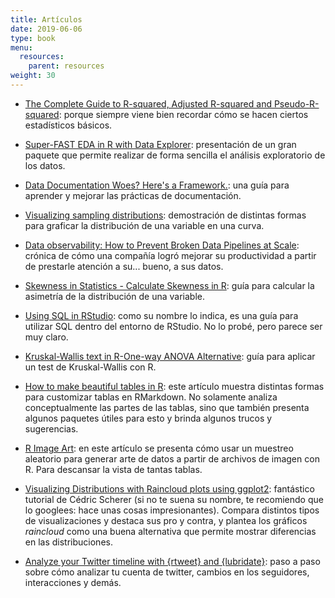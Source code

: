```yaml
---
title: Artículos
date: 2019-06-06
type: book
menu:
  resources:
    parent: resources
weight: 30
---
```


-   [The Complete Guide to R-squared, Adjusted R-squared and Pseudo-R-squared](https://towardsdatascience.com/the-complete-guide-to-r-squared-adjusted-r-squared-and-pseudo-r-squared-4136650fc06c): porque siempre viene bien recordar cómo se hacen ciertos estadísticos básicos.

-   [Super-FAST EDA in R with Data Explorer](https://www.r-bloggers.com/2021/03/super-fast-eda-in-r-with-dataexplorer/): presentación de un gran paquete que permite realizar de forma sencilla el análisis exploratorio de los datos.

-   [Data Documentation Woes? Here's a Framework.](https://towardsdatascience.com/data-documentation-woes-heres-a-framework-6aba8f20626c): una guía para aprender y mejorar las prácticas de documentación.

-   [Visualizing sampling distributions](https://ggplot2tor.com/tutorials/sampling_distributions): demostración de distintas formas para graficar la distribución de una variable en una curva.

-   [Data observability: How to Prevent Broken Data Pipelines at Scale](https://towardsdatascience.com/data-observability-how-to-increase-trust-in-data-at-scale-105aa928eabe): crónica de cómo una compañía logró mejorar su productividad a partir de prestarle atención a su... bueno, a sus datos.

-   [Skewness in Statistics - Calculate Skewness in R](https://www.r-bloggers.com/2021/06/skewness-in-statistics-calculate-skewness-in-r/): guía para calcular la asimetría de la distribución de una variable.

-   [Using SQL in RStudio](https://irene.rbind.io/post/using-sql-in-rstudio/): como su nombre lo indica, es una guía para utilizar SQL dentro del entorno de RStudio. No lo probé, pero parece ser muy claro. 

-   [Kruskal-Wallis text in R-One-way ANOVA Alternative](https://www.r-bloggers.com/2021/06/kruskal-wallis-test-in-r-one-way-anova-alternative/): guía para aplicar un test de Kruskal-Wallis con R.

-   [How to make beautiful tables in R](https://rfortherestofus.com/2019/11/how-to-make-beautiful-tables-in-r/): este artículo muestra distintas formas para customizar tablas en RMarkdown. No solamente analiza conceptualmente las partes de las tablas, sino que también presenta algunos paquetes útiles para esto y brinda algunos trucos y sugerencias.

-   [R Image Art](http://mfviz.com/r-image-art/): en este artículo se presenta cómo usar un muestreo aleatorio para generar arte de datos a partir de archivos de imagen con R. Para descansar la vista de tantas tablas.

-   [Visualizing Distributions with Raincloud plots using ggplot2](https://www.cedricscherer.com/2021/06/06/visualizing-distributions-with-raincloud-plots-with-ggplot2/): fantástico tutorial de Cédric Scherer (si no te suena su nombre, te recomiendo que lo googlees: hace unas cosas impresionantes). Compara distintos tipos de visualizaciones y destaca sus pro y contra, y plantea los gráficos <i>raincloud</i> como una buena alternativa que permite mostrar diferencias en las distribuciones.

-   [Analyze your Twitter timeline with {rtweet} and {lubridate}](https://albert-rapp.de/post/2022-05-06-track-twitter-follower/): paso a paso sobre cómo analizar tu cuenta de twitter, cambios en los seguidores, interacciones y demás.